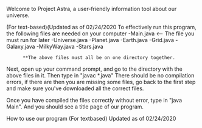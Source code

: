 Welcome to Project Astra, a user-friendly information tool about our universe. 


(For text-based)(Updated as of 02/24/2020
  To effectively run this program, the following files are needed on your computer
          -Main.java  <-- The file you must run for later
          -Universe.java
          -Planet.java
          -Earth.java
          -Grid.java
          -Galaxy.java
          -MilkyWay.java
          -Stars.java
          
          
          **The above files must all be on one directory together.
          
 Next, open up your command prompt, and go to the directory with the above files in it. Then type in "javac *.java"
 There should be no compilation errors, if there are then you are missing some files, go back to the first step and make sure you've downloaded all the correct files.
 
 Once you have compiled the files correctly without error, type in "java Main". And you should see a title page of our program.
 
  How to use our program (For textbased) Updated as of 02/24/2020
